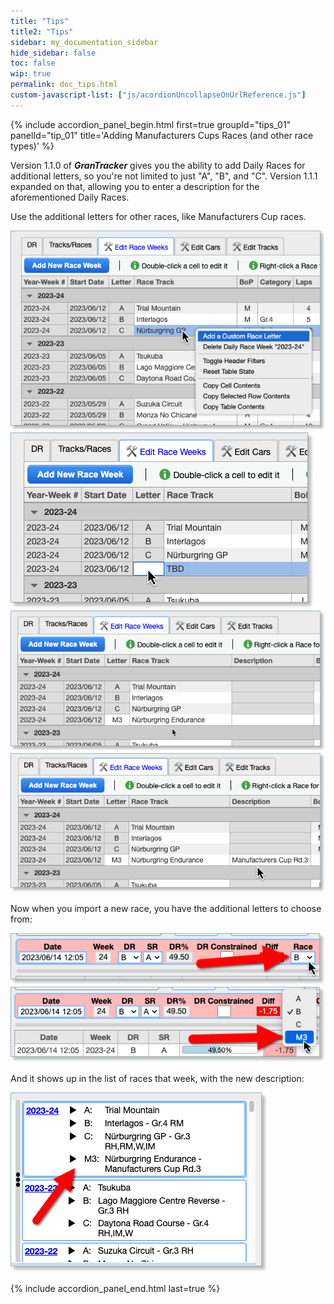 ```yaml
---
title: "Tips"
title2: "Tips"
sidebar: my_documentation_sidebar
hide_sidebar: false
toc: false
wip: true
permalink: doc_tips.html
custom-javascript-list: ["js/acordionUncollapseOnUrlReference.js"]
---
```


{% include accordion_panel_begin.html first=true groupId="tips_01" panelId="tip_01" title='Adding Manufacturers Cups Races (and other race types)' %}

Version 1.1.0 of ***GranTracker*** gives you the ability to add Daily Races for additional letters, so you're not limited to just "A", "B", and "C". Version 1.1.1 expanded on that, allowing you to enter a description for the aforementioned Daily Races.

Use the additional letters for other races, like Manufacturers Cup races.

![](images/doc/tips/tip-01-01.png)
![](images/doc/tips/tip-01-02.png)
![](images/doc/tips/tip-01-03.png)
![](images/doc/tips/tip-01-03a.png)

Now when you import a new race, you have the additional letters to choose from:

![](images/doc/tips/tip-01-04.png)
![](images/doc/tips/tip-01-05.png)

And it shows up in the list of races that week, with the new description:

![](images/doc/tips/tip-01-06.png)


{% include accordion_panel_end.html last=true %}
